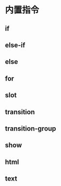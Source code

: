 # 内置指令

## if

## else-if

## else

## for

## slot

## transition

## transition-group

## show

## html

## text

